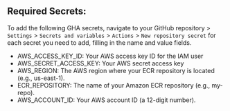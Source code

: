 ## Required Secrets:

To add the following GHA secrets, navigate to your GitHub repository > `Settings` > `Secrets and variables` > `Actions` > `New repository secret` for each secret you need to add, filling in the name and value fields.

- AWS_ACCESS_KEY_ID: Your AWS access key ID for the IAM user
- AWS_SECRET_ACCESS_KEY: Your AWS secret access key
- AWS_REGION: The AWS region where your ECR repository is located (e.g., us-east-1).
- ECR_REPOSITORY: The name of your Amazon ECR repository (e.g., my-repo).
- AWS_ACCOUNT_ID: Your AWS account ID (a 12-digit number).
